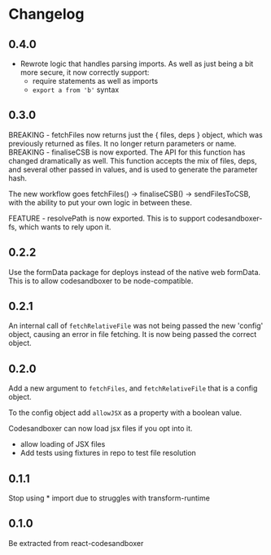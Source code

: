 # Changelog

## 0.4.0

- Rewrote logic that handles parsing imports. As well as just being a bit more secure, it now correctly support:
  - require statements as well as imports
  - `export a from 'b'` syntax

## 0.3.0

BREAKING - fetchFiles now returns just the { files, deps } object, which was previously returned as files. It no longer return parameters or name.
BREAKING - finaliseCSB is now exported. The API for this function has changed dramatically as well. This function accepts the mix of files, deps, and several other passed in values, and is used to generate the parameter hash.

The new workflow goes fetchFiles() -> finaliseCSB() -> sendFilesToCSB, with the ability to put your own logic in between these.

FEATURE - resolvePath is now exported. This is to support codesandboxer-fs, which wants to rely upon it.

## 0.2.2

Use the formData package for deploys instead of the native web formData. This is to allow codesandboxer to be node-compatible.

## 0.2.1

An internal call of `fetchRelativeFile` was not being passed the new 'config' object, causing an error in file fetching. It is now being passed the correct object.

## 0.2.0

Add a new argument to `fetchFiles`, and `fetchRelativeFile` that is a config object.

To the config object add `allowJSX` as a property with a boolean value.

Codesandboxer can now load jsx files if you opt into it.

* allow loading of JSX files
* Add tests using fixtures in repo to test file resolution

## 0.1.1

Stop using \* import due to struggles with transform-runtime

## 0.1.0

Be extracted from react-codesandboxer
